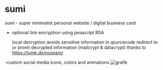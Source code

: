 # sumi
sumi - super minimalist personal website / digital business card
- optional link encryption using javascript RSA
    
    local decryption avoids sensitive information in qourcecode
    redirect to or promt decrypted information (mailcrypt & datacrypt) thanks to https://jumk.de/nospam/
    
-custom social media icons, colors and animations
![grafik](https://user-images.githubusercontent.com/67200786/125447472-9c74ad51-842a-44b7-b9fe-d92be4fd4c88.png)
